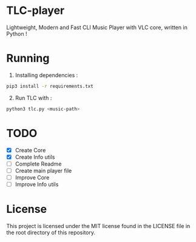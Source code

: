 # TLC-player
Lightweight, Modern and Fast CLI Music Player with VLC core, written in Python !

# Running
1. Installing dependencies :
```bash
pip3 install -r requirements.txt
```
2. Run TLC with :
```bash 
python3 tlc.py <music-path>
```

# TODO
- [X] Create Core
- [X] Create Info utils
- [ ] Complete Readme
- [ ] Create main player file
- [ ] Improve Core
- [ ] Improve Info utils

# License
This project is licensed under the MIT license found in the LICENSE file in the root directory of this repository.
